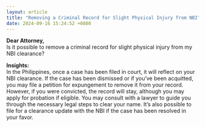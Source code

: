 ```yaml
---
layout: article
title: "Removing a Criminal Record for Slight Physical Injury from NBI"
date: 2024-09-16 15:24:52 +0800
---
```


<p><strong>Dear Attorney,</strong><br>Is it possible to remove a criminal record for slight physical injury from my NBI clearance?</p><p><strong>Insights:</strong><br>In the Philippines, once a case has been filed in court, it will reflect on your NBI clearance. If the case has been dismissed or if you’ve been acquitted, you may file a petition for expungement to remove it from your record. However, if you were convicted, the record will stay, although you may apply for probation if eligible. You may consult with a lawyer to guide you through the necessary legal steps to clear your name. It’s also possible to file for a clearance update with the NBI if the case has been resolved in your favor.</p>